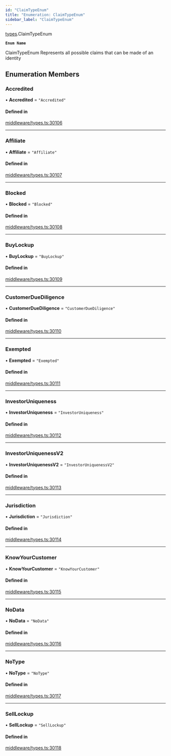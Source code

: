 ```yaml
---
id: "ClaimTypeEnum"
title: "Enumeration: ClaimTypeEnum"
sidebar_label: "ClaimTypeEnum"
---
```


[types](../../../modules/Types/Types.md).ClaimTypeEnum

**`Enum Name`**

 ClaimTypeEnum
 Represents all possible claims that can be made of an identity

## Enumeration Members

### Accredited

• **Accredited** = ``"Accredited"``

#### Defined in

[middleware/types.ts:30106](https://github.com/PolymeshAssociation/polymesh-sdk/blob/d4e2c127f/src/middleware/types.ts#L30106)

___

### Affiliate

• **Affiliate** = ``"Affiliate"``

#### Defined in

[middleware/types.ts:30107](https://github.com/PolymeshAssociation/polymesh-sdk/blob/d4e2c127f/src/middleware/types.ts#L30107)

___

### Blocked

• **Blocked** = ``"Blocked"``

#### Defined in

[middleware/types.ts:30108](https://github.com/PolymeshAssociation/polymesh-sdk/blob/d4e2c127f/src/middleware/types.ts#L30108)

___

### BuyLockup

• **BuyLockup** = ``"BuyLockup"``

#### Defined in

[middleware/types.ts:30109](https://github.com/PolymeshAssociation/polymesh-sdk/blob/d4e2c127f/src/middleware/types.ts#L30109)

___

### CustomerDueDiligence

• **CustomerDueDiligence** = ``"CustomerDueDiligence"``

#### Defined in

[middleware/types.ts:30110](https://github.com/PolymeshAssociation/polymesh-sdk/blob/d4e2c127f/src/middleware/types.ts#L30110)

___

### Exempted

• **Exempted** = ``"Exempted"``

#### Defined in

[middleware/types.ts:30111](https://github.com/PolymeshAssociation/polymesh-sdk/blob/d4e2c127f/src/middleware/types.ts#L30111)

___

### InvestorUniqueness

• **InvestorUniqueness** = ``"InvestorUniqueness"``

#### Defined in

[middleware/types.ts:30112](https://github.com/PolymeshAssociation/polymesh-sdk/blob/d4e2c127f/src/middleware/types.ts#L30112)

___

### InvestorUniquenessV2

• **InvestorUniquenessV2** = ``"InvestorUniquenessV2"``

#### Defined in

[middleware/types.ts:30113](https://github.com/PolymeshAssociation/polymesh-sdk/blob/d4e2c127f/src/middleware/types.ts#L30113)

___

### Jurisdiction

• **Jurisdiction** = ``"Jurisdiction"``

#### Defined in

[middleware/types.ts:30114](https://github.com/PolymeshAssociation/polymesh-sdk/blob/d4e2c127f/src/middleware/types.ts#L30114)

___

### KnowYourCustomer

• **KnowYourCustomer** = ``"KnowYourCustomer"``

#### Defined in

[middleware/types.ts:30115](https://github.com/PolymeshAssociation/polymesh-sdk/blob/d4e2c127f/src/middleware/types.ts#L30115)

___

### NoData

• **NoData** = ``"NoData"``

#### Defined in

[middleware/types.ts:30116](https://github.com/PolymeshAssociation/polymesh-sdk/blob/d4e2c127f/src/middleware/types.ts#L30116)

___

### NoType

• **NoType** = ``"NoType"``

#### Defined in

[middleware/types.ts:30117](https://github.com/PolymeshAssociation/polymesh-sdk/blob/d4e2c127f/src/middleware/types.ts#L30117)

___

### SellLockup

• **SellLockup** = ``"SellLockup"``

#### Defined in

[middleware/types.ts:30118](https://github.com/PolymeshAssociation/polymesh-sdk/blob/d4e2c127f/src/middleware/types.ts#L30118)
